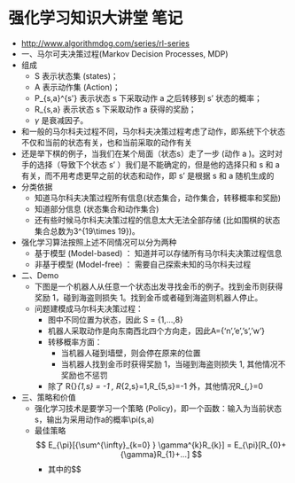 # 强化学习知识大讲堂 笔记
- http://www.algorithmdog.com/series/rl-series
- 一、马尔可夫决策过程(Markov Decision Processes, MDP)
- 组成
  - S 表示状态集 (states)；
  - A 表示动作集 (Action)；
  - P_{s,a}^{s'} 表示状态 s 下采取动作 a 之后转移到 s’ 状态的概率；
  - R_{s,a} 表示状态 s 下采取动作 a 获得的奖励；
  - $\gamma$ 是衰减因子。
- 和一般的马尔科夫过程不同，马尔科夫决策过程考虑了动作，即系统下个状态不仅和当前的状态有关，也和当前采取的动作有关
- 还是举下棋的例子，当我们在某个局面（状态s）走了一步 (动作 a )。这时对手的选择（导致下个状态 s’ ）我们是不能确定的，但是他的选择只和 s 和 a 有关，而不用考虑更早之前的状态和动作，即 s’ 是根据 s 和 a 随机生成的
- 分类依据
  - 知道马尔科夫决策过程所有信息(状态集合，动作集合，转移概率和奖励)
  - 知道部分信息 (状态集合和动作集合)
  - 还有些时候马尔科夫决策过程的信息太大无法全部存储 (比如围棋的状态集合总数为3^{19\times 19})。
- 强化学习算法按照上述不同情况可以分为两种
  - 基于模型 (Model-based)  ： 知道并可以存储所有马尔科夫决策过程信息
  - 非基于模型 (Model-free) ： 需要自己探索未知的马尔科夫过程
- 二、Demo
  -   下图是一个机器人从任意一个状态出发寻找金币的例子。找到金币则获得奖励 1，碰到海盗则损失 1。找到金币或者碰到海盗则机器人停止。
  - 问题建模成马尔科夫决策过程：
    - 图中不同位置为状态，因此 S = {1,…,8}
    - 机器人采取动作是向东南西北四个方向走，因此A={‘n’,’e’,’s’,’w’}
    - 转移概率方面：
      - 当机器人碰到墙壁，则会停在原来的位置
      - 当机器人找到金币时获得奖励 1，当碰到海盗则损失 1, 其他情况不奖励也不惩罚
    - 除了 R{}_{1,s} = -1 , R_{2,s}=1,R_{5,s}=-1 外，其他情况R_{*,*}=0
- 三、策略和价值
  -  强化学习技术是要学习一个策略 (Policy)，即一个函数：输入为当前状态s，输出为采用动作a的概率\pi(s,a)
  - 最佳策略
	$$ E_{\pi}[{\sum^{\infty}_{k=0} } \gamma^{k}R_{k}] = E_{\pi}[R_{0}+{\gamma}R_{1}+...] $$
    - 其中的$$

